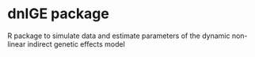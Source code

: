 # dnIGE package

R package to simulate data and estimate parameters of the dynamic non-linear indirect genetic effects model